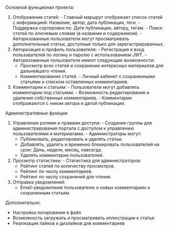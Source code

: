 Основной функционал проекта:
  1) Отображение статей:
    - Главный маршрут отображает список статей с информацией: Название, автор, дата публикации, теги.
    - Поддержка сортировки по: Дате публикации, автору, тегам.
    - Поиск статей по ключевым словам (в названии и содержимом).
    - Авторизованные пользователи могут просматривать дополнительные статьи, доступные только для зарегистрированных.
  2) Авторизация и профиль пользователя:
    - Регистрация и вход пользователей по логину и паролю с использованием JWT.
    - Авторизованные пользователи имеют следующие возможности:
      - Просмотр всех статей и сохранение интересных материалов для дальнейшего чтения.
      - Комментирование статей.
    - Личный кабинет с сохраненными статьями и списком оставленных комментариев.
  3) Комментарии к статьям:
    - Пользователи могут добавлять комментарии под статьями.
    - Возможность редактирования и удаления собственных комментариев.
    - Комментарии отображаются с ником автора и датой публикации.
     
Административные функции
  1) Управление ролями и правами доступа:
    - Создание группы для администрирования портала с доступом к управлению пользователями и материалами.
    - Администраторы могут:
      - Публиковать, редактировать и удалять статьи.
      - Добавлять, удалять и временно блокировать пользователей на срок: День, неделя, месяц, навсегда.
      - Удалять комментарии пользователей.
  2) Просмотр статистики:
    - Статистика для администраторов:
      - Рейтинг статей по количеству просмотров.
      - Рейтинг по числу комментариев.
      - Рейтинг по числу сохранений для чтения.
  3) Отправка уведомлений:
      - Email-уведомления пользователю о новых комментариях к сохраненным статьям.

Дополнительно:
- Настройка логирования в файл
- Возможность загружать и просматривать иллюстрации к статье
- Реализация лайков и дизлайков для комментариев
